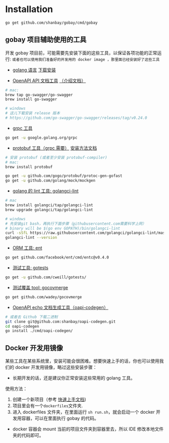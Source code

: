 # Installation

```sh
go get github.com/shanbay/gobay/cmd/gobay
```

## gobay 项目辅助使用的工具

开发 gobay 项目前，可能需要先安装下面的这些工具，以保证各项功能的正常运行:
`或者也可以使用我们准备好的开发用的 docker image ，那里面已经安装好了这些工具`

- [golang 语言](https://golang.org/doc/install) [下载安装](https://golang.org/dl/)

- [OpenAPI API 文档工具](https://goswagger.io/install.html) [（介绍文档）](https://github.com/go-swagger/go-swagger)

```sh
# mac:
brew tap go-swagger/go-swagger
brew install go-swagger

# windows
# 这儿下载安装 release 版本
# https://github.com/go-swagger/go-swagger/releases/tag/v0.24.0
```

- [grpc 工具](https://github.com/grpc/grpc-go)

```sh
go get -u google.golang.org/grpc
```

- [protobuf 工具（grpc 需要）](https://github.com/golang/protobuf) [安装方法文档](http://google.github.io/proto-lens/installing-protoc.html)

```sh
# 安装 protobuf (或者至少安装 protobuf-compiler)
# mac:
brew install protobuf

go get -u github.com/gogo/protobuf/protoc-gen-gofast
go get -u github.com/golang/mock/mockgen
```

- [golang 的 lint 工具: golangci-lint](https://golangci-lint.run/usage/install/#local-installation)

```sh
# mac
brew install golangci/tap/golangci-lint
brew upgrade golangci/tap/golangci-lint

# windows
# 先安装git bash，再执行下面步骤（githubusercontent.com需要科学上网）
# binary will be $(go env GOPATH)/bin/golangci-lint
curl -sSfL https://raw.githubusercontent.com/golangci/golangci-lint/master/install.sh | sh -s -- -b $(go env GOPATH)/bin v1.27.0
golangci-lint --version
```

- [ORM 工具: ent](https://github.com/shanbay/ent)

```sh
go get github.com/facebook/ent/cmd/entc@v0.4.0
```

- [测试工具: gotests](https://github.com/cweill/gotests)

```sh
go get -u github.com/cweill/gotests/
```

- [测试覆盖 tool: gocovmerge](https://github.com/wadey/gocovmerge)

```sh
go get github.com/wadey/gocovmerge
```

- [OpenAPI echo 文档生成工具（oapi-codegen）](https://github.com/shanbay/oapi-codegen/releases)

```sh
# 或者去 Github 下载二进制
git clone git@github.com:shanbay/oapi-codegen.git
cd oapi-codegen
go install ./cmd/oapi-codegen/
```

## Docker 开发用镜像

某些工具在某些系统里，安装可能会很困难。想要快速上手的话，你也可以使用我们的 docker 开发用镜像，略过这些安装步骤：

- 长期开发的话，还是建议你正常安装这些常用的 golang 工具。

使用方法：

1. 创建一个新项目（参考 [快速上手文档](quickstart_cn.md))
2. 项目里会有一个`dockerfiles`文件夹.
3. 进入 dockerfiles 文件夹，在里面运行 `sh run.sh`，就会启动一个 docker 开发用容器，可以在里面执行 gobay 的代码。

- docker 容器会 mount 当前的项目文件夹到容器里去，所以 IDE 修改本地文件夹的代码即可。
